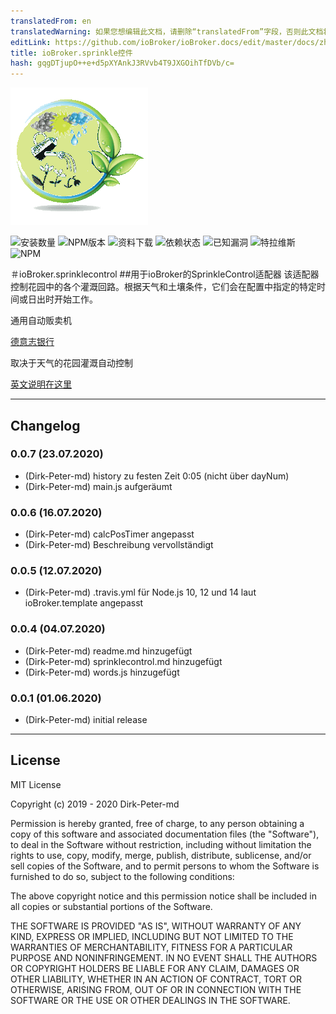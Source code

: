```yaml
---
translatedFrom: en
translatedWarning: 如果您想编辑此文档，请删除“translatedFrom”字段，否则此文档将再次自动翻译
editLink: https://github.com/ioBroker/ioBroker.docs/edit/master/docs/zh-cn/adapterref/iobroker.sprinklecontrol/README.md
title: ioBroker.sprinkle控件
hash: gqgDTjupO++e+d5pXYAnkJ3RVvb4T9JXGOihTfDVb/c=
---
```

![商标](../../../en/adapterref/iobroker.sprinklecontrol/admin/sprinklecontrol.png)

![安装数量](http://iobroker.live/badges/sprinklecontrol-installed.svg)
![NPM版本](http://img.shields.io/npm/v/iobroker.sprinklecontrol.svg)
![资料下载](https://img.shields.io/npm/dm/iobroker.sprinklecontrol.svg)
![依赖状态](https://img.shields.io/david/Dirk-Peter-md/iobroker.sprinklecontrol.svg)
![已知漏洞](https://snyk.io/test/github/Dirk-Peter-md/ioBroker.sprinklecontrol/badge.svg)
![特拉维斯](http://img.shields.io/travis/Dirk-Peter-md/ioBroker.sprinklecontrol/master.svg)
![NPM](https://nodei.co/npm/iobroker.sprinklecontrol.png?downloads=true)

＃ioBroker.sprinklecontrol
##用于ioBroker的SprinkleControl适配器
该适配器控制花园中的各个灌溉回路。根据天气和土壤条件，它们会在配置中指定的特定时间或日出时开始工作。

通用自动贩卖机

[德意志银行](docs/de/sprinklecontrol.md)

取决于天气的花园灌溉自动控制

[英文说明在这里](docs/en/sprinklecontrol.md)

*************************************************************************************************************************************

## Changelog

### 0.0.7 (23.07.2020)
* (Dirk-Peter-md) history zu festen Zeit 0:05 (nicht über dayNum)
* (Dirk-Peter-md) main.js aufgeräumt

### 0.0.6 (16.07.2020)
* (Dirk-Peter-md) calcPosTimer angepasst
* (Dirk-Peter-md) Beschreibung vervollständigt

### 0.0.5 (12.07.2020)
* (Dirk-Peter-md) .travis.yml für Node.js 10, 12 und 14 laut ioBroker.template angepasst

### 0.0.4 (04.07.2020)
* (Dirk-Peter-md) readme.md hinzugefügt
* (Dirk-Peter-md) sprinklecontrol.md hinzugefügt
* (Dirk-Peter-md) words.js hinzugefügt

### 0.0.1 (01.06.2020)
* (Dirk-Peter-md) initial release


*************************************************************************************************************************************

## License
MIT License

Copyright (c) 2019 - 2020 Dirk-Peter-md

Permission is hereby granted, free of charge, to any person obtaining a copy
of this software and associated documentation files (the "Software"), to deal
in the Software without restriction, including without limitation the rights
to use, copy, modify, merge, publish, distribute, sublicense, and/or sell
copies of the Software, and to permit persons to whom the Software is
furnished to do so, subject to the following conditions:

The above copyright notice and this permission notice shall be included in all
copies or substantial portions of the Software.

THE SOFTWARE IS PROVIDED "AS IS", WITHOUT WARRANTY OF ANY KIND, EXPRESS OR
IMPLIED, INCLUDING BUT NOT LIMITED TO THE WARRANTIES OF MERCHANTABILITY,
FITNESS FOR A PARTICULAR PURPOSE AND NONINFRINGEMENT. IN NO EVENT SHALL THE
AUTHORS OR COPYRIGHT HOLDERS BE LIABLE FOR ANY CLAIM, DAMAGES OR OTHER
LIABILITY, WHETHER IN AN ACTION OF CONTRACT, TORT OR OTHERWISE, ARISING FROM,
OUT OF OR IN CONNECTION WITH THE SOFTWARE OR THE USE OR OTHER DEALINGS IN THE
SOFTWARE.